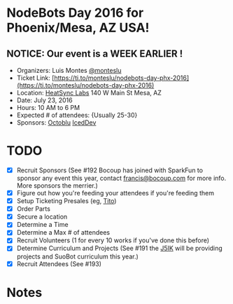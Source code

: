 # NodeBots Day 2016 for Phoenix/Mesa, AZ USA!

## NOTICE: Our event is a WEEK EARLIER !

 - Organizers: Luis Montes [@monteslu](https://twitter.com/monteslu)
 - Ticket Link: [https://ti.to/monteslu/nodebots-day-phx-2016](https://ti.to/monteslu/nodebots-day-phx-2016)
 - Location: [HeatSync Labs](http://heatsynclabs.org)
        140 W Main St
        Mesa, AZ
 - Date: July 23, 2016
 - Hours: 10 AM to 6 PM
 - Expected # of attendees: {Usually 25-30}
 - Sponsors: [Octoblu](https://octoblu.com) [IcedDev](https://iceddev.com)

# TODO

 - [X] Recruit Sponsors (See #192 Bocoup has joined with SparkFun to sponsor any event this year, contact francis@bocoup.com for more info. More sponsors the merrier.)
 - [X] Figure out how you're feeding your attendees if you're feeding them
 - [X] Setup Ticketing Presales (eg, [Tito](https://ti.to/))
 - [X] Order Parts
 - [X] Secure a location
 - [X] Determine a Time
 - [X] Determine a Max # of attendees
 - [X] Recruit Volunteers (1 for every 10 works if you've done this before)
 - [X] Determine Curriculum and Projects (See #191 the [J5IK](https://www.sparkfun.com/nodebots2016) will be providing projects and SuoBot curriculum this year.)
 - [X] Recruit Attendees (See #193)

# Notes
